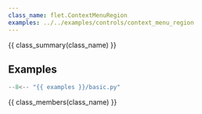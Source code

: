 ```yaml
---
class_name: flet.ContextMenuRegion
examples: ../../examples/controls/context_menu_region
---
```


{{ class_summary(class_name) }}

## Examples

```python
--8<-- "{{ examples }}/basic.py"
```

{{ class_members(class_name) }}
